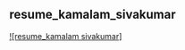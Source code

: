 ## resume_kamalam_sivakumar
[![resume_kamalam sivakumar]](https://drive.google.com/file/d/1UAb4zY7DRUg0Z1LWhbEPGLlI592Rlc9u/view)
